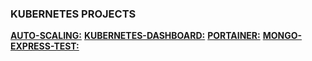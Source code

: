 ### KUBERNETES PROJECTS

[**AUTO-SCALING:**](https://github.com/pclokcer/kubernetes-test/tree/main/auto-scaling)
[**KUBERNETES-DASHBOARD:**](https://github.com/pclokcer/kubernetes-test/tree/main/kubernetes-dashboard)
[**PORTAINER:**](https://github.com/pclokcer/kubernetes-test/tree/main/portainer)
[**MONGO-EXPRESS-TEST:**](https://github.com/pclokcer/kubernetes-test/tree/main/mongo-express-test)

